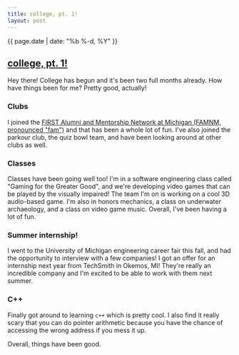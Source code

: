 ```yaml
---
title: college, pt. 1!
layout: post
---
```

{{ page.date | date: "%b %-d, %Y" }}
## [college, pt. 1!]({{page.url}})

Hey there! College has begun and it's been two full months already. How have things been for me? Pretty good, actually!

### Clubs

I joined the [FIRST Alumni and Mentorship Network at Michigan (FAMNM, pronounced "fam")](http://famnm.club/) and that has been a whole lot of fun. I've also joined the parkour club, the quiz bowl team, and have been looking around at other clubs as well.
<!--more-->
### Classes

Classes have been going well too! I'm in a software engineering class called "Gaming for the Greater Good", and we're developing video games that can be played by the visually impaired! The team I'm on is working on a cool 3D audio-based game. I'm also in honors mechanics, a class on underwater archaeology, and a class on video game music. Overall, I've been having a lot of fun.

### Summer internship!

I went to the University of Michigan engineering career fair this fall, and had the opportunity to interview with a few companies! I got an offer for an internship next year from TechSmith in Okemos, MI! They're really an incredible company and I'm excited to be able to work with them next summer.

### C++

Finally got around to learning `c++` which is pretty cool. I also find it really scary that you can do pointer arithmetic because you have the chance of accessing the wrong address if you mess it up.

Overall, things have been good.
